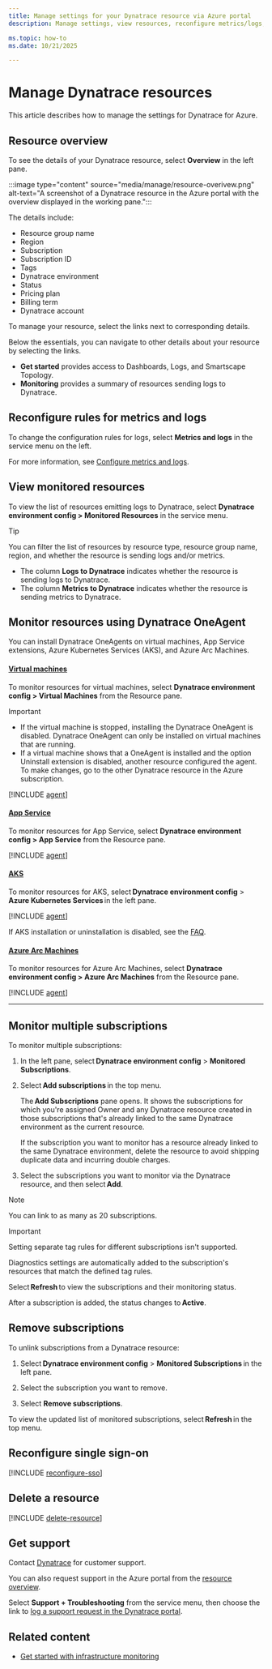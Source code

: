 ```yaml
---
title: Manage settings for your Dynatrace resource via Azure portal
description: Manage settings, view resources, reconfigure metrics/logs, and more for your Dynatrace resource via Azure portal.

ms.topic: how-to
ms.date: 10/21/2025

---
```


# Manage Dynatrace resources

This article describes how to manage the settings for Dynatrace for Azure.

## Resource overview

To see the details of your Dynatrace resource, select **Overview** in the left pane.

:::image type="content" source="media/manage/resource-overivew.png" alt-text="A screenshot of a Dynatrace resource in the Azure portal with the overview displayed in the working pane.":::

The details include:

- Resource group name
- Region
- Subscription
- Subscription ID
- Tags
- Dynatrace environment
- Status
- Pricing plan
- Billing term
- Dynatrace account

To manage your resource, select the links next to corresponding details.

Below the essentials, you can navigate to other details about your resource by selecting the links.

- **Get started** provides access to Dashboards, Logs, and Smartscape Topology.
- **Monitoring** provides a summary of resources sending logs to Dynatrace.

## Reconfigure rules for metrics and logs

To change the configuration rules for logs, select **Metrics and logs** in the service menu on the left.

For more information, see [Configure metrics and logs](dynatrace-create.md#configure-metrics-and-logs).

## View monitored resources

To view the list of resources emitting logs to Dynatrace, select **Dynatrace environment config > Monitored Resources** in the service menu.

> [!TIP]
> You can filter the list of resources by resource type, resource group name, region, and whether the resource is sending logs and/or metrics. 

- The column **Logs to Dynatrace** indicates whether the resource is sending logs to Dynatrace. 
- The column **Metrics to Dynatrace** indicates whether the resource is sending metrics to Dynatrace.

## Monitor resources using Dynatrace OneAgent

You can install Dynatrace OneAgents on virtual machines, App Service extensions, Azure Kubernetes Services (AKS), and Azure Arc Machines.

#### [Virtual machines](#tab/virtual-machines)

To monitor resources for virtual machines, select **Dynatrace environment config > Virtual Machines** from the Resource pane.

> [!IMPORTANT]
>
> - If the virtual machine is stopped, installing the Dynatrace OneAgent is disabled. Dynatrace OneAgent can only be installed on virtual machines that are running.    
> - If a virtual machine shows that a OneAgent is installed and the option Uninstall extension is disabled, another resource configured the agent. To make changes, go to the other Dynatrace resource in the Azure subscription.

[!INCLUDE [agent](../includes/agent.md)]

#### [App Service](#tab/app-service)

To monitor resources for App Service, select **Dynatrace environment config > App Service** from the Resource pane.

[!INCLUDE [agent](../includes/agent.md)]

#### [AKS](#tab/aks)

To monitor resources for AKS, select **Dynatrace environment config** > **Azure Kubernetes Services** in the left pane. 

[!INCLUDE [agent](../includes/agent.md)]

If AKS installation or uninstallation is disabled, see the [FAQ](https://go.microsoft.com/fwlink/?linkid=2331926).
 
#### [Azure Arc Machines](#tab/azure-arc-machines)

To monitor resources for Azure Arc Machines, select **Dynatrace environment config > Azure Arc Machines** from the Resource pane.

[!INCLUDE [agent](../includes/agent.md)]

---

## Monitor multiple subscriptions

To monitor multiple subscriptions: 

1. In the left pane, select **Dynatrace environment config** > **Monitored Subscriptions**. 

1. Select **Add subscriptions** in the top menu. 

   The **Add Subscriptions** pane opens. It shows the subscriptions for which you're assigned Owner and any Dynatrace resource created in those subscriptions that's already linked to the same Dynatrace environment as the current resource. 

   If the subscription you want to monitor has a resource already linked to the same Dynatrace environment, delete the resource to avoid shipping duplicate data and incurring double charges. 

1. Select the subscriptions you want to monitor via the Dynatrace resource, and then select **Add**. 

> [!note]
> You can link to as many as 20 subscriptions.

> [!important]
> Setting separate tag rules for different subscriptions isn't supported. 

Diagnostics settings are automatically added to the subscription's resources that match the defined tag rules. 

Select **Refresh** to view the subscriptions and their monitoring status. 

After a subscription is added, the status changes to **Active**. 

## Remove subscriptions 

To unlink subscriptions from a Dynatrace resource: 

1. Select **Dynatrace environment config** > **Monitored Subscriptions** in the left pane. 

1. Select the subscription you want to remove. 

1. Select **Remove subscriptions**. 

To view the updated list of monitored subscriptions, select **Refresh** in the top menu. 

## Reconfigure single sign-on

[!INCLUDE [reconfigure-sso](../includes/reconfigure-sso.md)]

## Delete a resource

[!INCLUDE [delete-resource](../includes/delete-resource.md)]


## Get support

Contact [Dynatrace](https://support.dynatrace.com/) for customer support. 

You can also request support in the Azure portal from the [resource overview](#resource-overview).  

Select **Support + Troubleshooting** from the service menu, then choose the link to [log a support request in the Dynatrace portal](https://support.dynatrace.com/).

## Related content

- [Get started with infrastructure monitoring](https://www.dynatrace.com/support/help/how-to-use-dynatrace/hosts/basic-concepts/get-started-with-infrastructure-monitoring)

